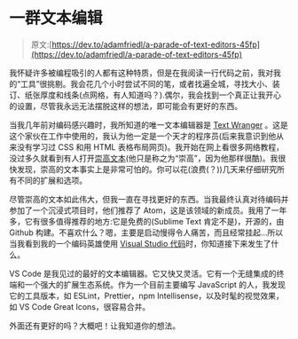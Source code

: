 # 一群文本编辑

> 原文:[https://dev.to/adamfriedl/a-parade-of-text-editors-45fp](https://dev.to/adamfriedl/a-parade-of-text-editors-45fp)

我怀疑许多被编程吸引的人都有这种特质，但是在我阅读一行代码之前，我对我的“工具”很挑剔。我会花几个小时尝试不同的笔，或者找遍全城，寻找大小、装订、纸张厚度和线条(点网格，有人知道吗？).偶尔，我会找到一个真正让我开心的设置，尽管我永远无法摆脱这样的想法，即可能会有更好的东西。

当我几年前对编码感兴趣时，我所知道的唯一文本编辑器是 [Text Wranger](https://www.barebones.com/products/textwrangler/) 。这是这个家伙在工作中使用的，我认为他一定是一个天才的程序员(后来我意识到他从来没有学习过 CSS 和用 HTML 表格布局网页)。我开始在网上看很多网络教程，没过多久就看到有人打开[崇高文本](https://www.sublimetext.com/)(他只是称之为“崇高”，因为他那样很酷)。我很快发现，崇高的文本事实上是非常可怕的。你可以花(浪费(？))几天来仔细研究所有不同的扩展和选项。

尽管崇高的文本如此伟大，但我一直在寻找更好的东西。当我最终认真对待编码并参加了一个沉浸式项目时，他们推荐了 Atom，这是该领域的新成员。我用了一年多，它有很多值得推荐的地方:它是免费的(Sublime Text 肯定不是)，开源的，由 Github 构建。不喜欢什么？嗯，主要是启动慢得令人痛苦，而且经常挂起...所以当我看到我的一个编码英雄使用 [Visual Studio 代码](https://code.visualstudio.com/)时，你知道接下来发生了什么。

VS Code 是我见过的最好的文本编辑器。它又快又灵活。它有一个无缝集成的终端和一个强大的扩展生态系统。作为一个目前主要编写 JavaScript 的人，我发现它的工具版本，如 ESLint，Prettier，npm Intellisense，以及时髦的视觉效果，如 VS Code Great Icons，很容易合并。

外面还有更好的吗？大概吧！让我知道你的想法。